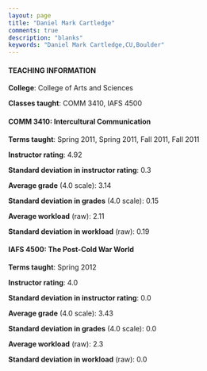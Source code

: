```yaml
---
layout: page
title: "Daniel Mark Cartledge" 
comments: true
description: "blanks"
keywords: "Daniel Mark Cartledge,CU,Boulder"
---
```

<head>
<script src="https://ajax.googleapis.com/ajax/libs/jquery/2.1.3/jquery.min.js"></script>
<script src="https://dl.dropboxusercontent.com/s/pc42nxpaw1ea4o9/highcharts.js?dl=0"></script>
<!-- <script src="../assets/js/highcharts.js"></script> -->
<style type="text/css">@font-face {
	font-family: "Bebas Neue";
	src: url(https://www.filehosting.org/file/details/544349/BebasNeue Regular.otf) format("opentype");
	}
	h1.Bebas { 
		font-family: "Bebas Neue", Verdana, Tahoma;
	}
</style>
</head>
	   
#### TEACHING INFORMATION

**College**: College of Arts and Sciences

**Classes taught**: COMM 3410, IAFS 4500

#### COMM 3410: Intercultural Communication

**Terms taught**: Spring 2011, Spring 2011, Fall 2011, Fall 2011

**Instructor rating**: 4.92

**Standard deviation in instructor rating**: 0.3

**Average grade** (4.0 scale): 3.14

**Standard deviation in grades** (4.0 scale): 0.15

**Average workload** (raw): 2.11

**Standard deviation in workload** (raw): 0.19

#### IAFS 4500: The Post-Cold War World

**Terms taught**: Spring 2012

**Instructor rating**: 4.0

**Standard deviation in instructor rating**: 0.0

**Average grade** (4.0 scale): 3.43

**Standard deviation in grades** (4.0 scale): 0.0

**Average workload** (raw): 2.3

**Standard deviation in workload** (raw): 0.0

